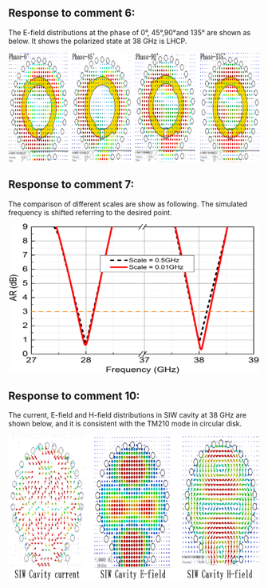 ## Response to comment 6:
The E-field distributions at the phase of 0°, 45°,90°and 135° are shown as below. It shows the polarized state at 38 GHz is LHCP.  
<div align=center><img src="https://github.com/dannychk/A-Millimeter-Wave-Triple-band-SIW-Antenna-with-Dual-sense-Circular-Polarization/blob/master/Response to Reviewer 1/Upper_band_LHCP.png" width="850" height="220" /></div>

## Response to comment 7:
The comparison of different scales are show as following. The simulated frequency is shifted referring to the desired point.  
<div align=center><img src="https://github.com/dannychk/A-Millimeter-Wave-Triple-band-SIW-Antenna-with-Dual-sense-Circular-Polarization/blob/master/different scale AR comparison.png" width="500" height="300" /></div>

## Response to comment 10:
The current, E-field and H-field distributions in SIW cavity at 38 GHz are shown below, and it is consistent with the TM210 mode in circular disk.
<div align=center><img src="https://github.com/dannychk/A-Millimeter-Wave-Triple-band-SIW-Antenna-with-Dual-sense-Circular-Polarization/blob/master/Response to Reviewer 1/TM210.png" width="850" height="292" /></div>

